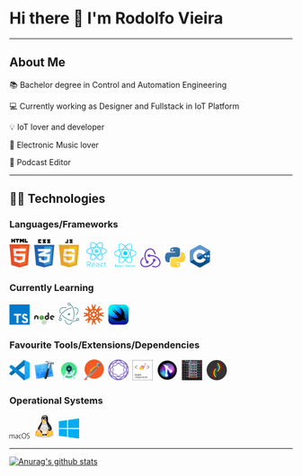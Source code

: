 # Hi there :wave: I'm Rodolfo Vieira

---

## About Me
:books: Bachelor degree in Control and Automation Engineering

:computer: Currently working as Designer and Fullstack in IoT Platform

:bulb: IoT lover and developer

:musical_note: Electronic Music lover

:microphone: Podcast Editor

---

## 👨‍💻️ **Technologies** 

### **Languages/Frameworks**
<img width="36px" alt="html" src="./assets/images/html5.svg">&nbsp;
<img width="36px" alt="css" src="./assets/images/css3.svg">&nbsp;
<img width="36px" alt="javascript" src="./assets/images/javascript.svg">&nbsp;
<img width="46px" alt="react" src="./assets/images/react.svg" href="https://pt-br.reactjs.org">&nbsp;
<img width="40px" alt="React Native" src="./assets/images/reactnative.png" href="https://reactnative.dev">&nbsp;
<img width="36px" alt="Redux" src="./assets/images/redux.svg">&nbsp;
<img width="36px" alt="Python" src="./assets/images/python.svg">&nbsp;
<img width="36px" alt="C" src="./assets/images/c.png">&nbsp;
<img width="36px" alt="" src="">&nbsp;

### **Currently Learning**

<img width="36px" alt="TypeScript" src="./assets/images/typescript.svg" href="https://www.typescriptlang.org">&nbsp;
<img width="36px" alt="NodeJs" src="./assets/images/nodejs.svg" href="https://nodejs.org/en/">&nbsp;
<img width="36px" alt="Electron" src="./assets/images/electron.svg" href="https://www.electronjs.org">&nbsp;
<img width="36px" alt="Knex" src="./assets/images/knex.svg" href="http://knexjs.org">&nbsp;
<img width="36px" alt="Swift UI" src="./assets/images/swiftui.png" href="https://developer.apple.com/xcode/swiftui/">&nbsp;
<img width="36px" alt="" src="">&nbsp;
<img width="36px" alt="" src="">&nbsp;

### **Favourite Tools/Extensions/Dependencies**

<img width="36px" alt="VSCode" src="./assets/images/vscode.svg" href="https://code.visualstudio.com">&nbsp;
<img width="36px" alt="XCode" src="./assets/images/xcode.png" href="https://developer.apple.com/xcode/">&nbsp;
<img width="36px" alt="Android Studio" src="./assets/images/androidstudio.png" href="https://developer.android.com/studio">&nbsp;
<img width="36px" alt="Postman" src="./assets/images/postman.png" href="https://www.postman.com">&nbsp;
<img width="36px" alt="React Navigation" src="./assets/images/reactnativenavigation.svg" href="https://reactnavigation.org">&nbsp;
<img width="36px" alt="Styled Components" src="./assets/images/styled-components.png" href="https://styled-components.com">&nbsp;
<img width="36px" alt="GitLens" src="./assets/images/gitlens.png">&nbsp;
<img width="36px" alt="Color Highlight" src="./assets/images/colorhighlight.png" href="https://marketplace.visualstudio.com/items?itemName=naumovs.color-highlight">&nbsp;
<img width="36px" alt="Bracket Pair Colorizer 2" src="./assets/images/bracketpaircolorizer2.png" href="https://marketplace.visualstudio.com/items?itemName=CoenraadS.bracket-pair-colorizer-2">&nbsp;
<img width="36px" alt="" src="">&nbsp;

### **Operational Systems**
<img width="36px" alt="macOS" src="./assets/images/macos.svg">&nbsp;
<img width="36px" alt="Linux" src="./assets/images/linux.svg">&nbsp;
<img width="36px" alt="Windows" src="./assets/images/windows.svg">&nbsp;


---

[![Anurag's github stats](https://github-readme-stats.vercel.app/api?username=rodolfovieira95)](https://github.com/anuraghazra/github-readme-stats)

